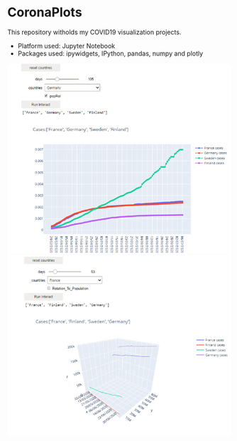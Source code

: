 # CoronaPlots
This repository witholds my COVID19 visualization projects.

- Platform used: Jupyter Notebook
- Packages used: ipywidgets, IPython, pandas, numpy and plotly

<img src="https://github.com/koodikoira/CoronaPlots/blob/master/2Ddemo.PNG">

<img src="https://github.com/koodikoira/CoronaPlots/blob/master/3Ddemo.PNG">
